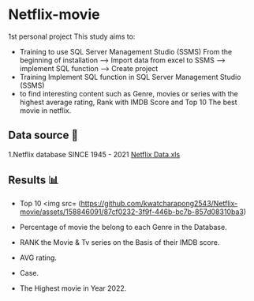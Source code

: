 # Netflix-movie
1st personal project
This study aims to:

- Training to use SQL Server Management Studio (SSMS) From the beginning of installation --> Import data from excel to SSMS --> implement SQL function --> Create project 
- Training Implement SQL function in SQL Server Management Studio (SSMS) 
- to find interesting content such as Genre, movies or series with the highest average rating, Rank with IMDB Score and Top 10 The best movie in netflix.

## Data source 📁

1.Netflix database SINCE 1945 - 2021 [Netflix Data.xls](https://github.com/kwatcharapong2543/Netflix-movie/files/14229613/Netflix.Data.xls)

## Results 📊


- Top 10
<img src= (https://github.com/kwatcharapong2543/Netflix-movie/assets/158846091/87cf0232-3f9f-446b-bc7b-857d08310ba3)



- Percentage of movie the belong to each Genre in the Database.


- RANK the Movie & Tv series on the Basis of their IMDB score.


- AVG rating.


- Case.


- The Highest movie in Year 2022.


